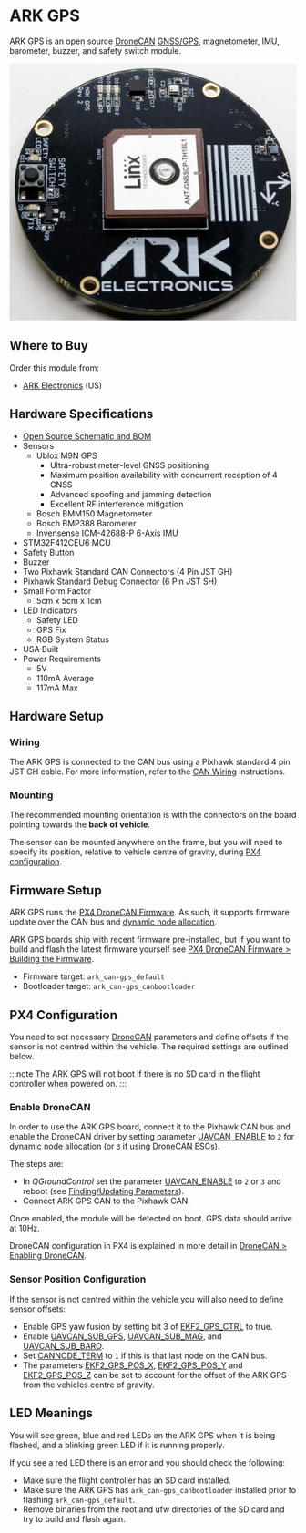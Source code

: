 # ARK GPS

ARK GPS is an open source [DroneCAN](README.md) [GNSS/GPS](../gps_compass/README.md), magnetometer, IMU, barometer, buzzer, and safety switch module.

![ARK GPS](../../assets/hardware/gps/ark_gps.jpg)

## Where to Buy

Order this module from:

* [ARK Electronics](https://arkelectron.com/product/ark-gps/) (US)

## Hardware Specifications

- [Open Source Schematic and BOM](https://github.com/ARK-Electronics/ARK_GPS)
- Sensors
  - Ublox M9N GPS
    - Ultra-robust meter-level GNSS positioning
    - Maximum position availability with concurrent reception of 4 GNSS
    - Advanced spoofing and jamming detection
    - Excellent RF interference mitigation
  - Bosch BMM150 Magnetometer
  - Bosch BMP388 Barometer
  - Invensense ICM-42688-P 6-Axis IMU
- STM32F412CEU6 MCU
- Safety Button
- Buzzer
- Two Pixhawk Standard CAN Connectors (4 Pin JST GH)
- Pixhawk Standard Debug Connector (6 Pin JST SH)
- Small Form Factor
  - 5cm x 5cm x 1cm
- LED Indicators
  - Safety LED
  - GPS Fix
  - RGB System Status
- USA Built
- Power Requirements
  - 5V
  - 110mA Average
  - 117mA Max

## Hardware Setup

### Wiring

The ARK GPS is connected to the CAN bus using a Pixhawk standard 4 pin JST GH cable.
For more information, refer to the [CAN Wiring](../can/README.md#wiring) instructions.

### Mounting

The recommended mounting orientation is with the connectors on the board pointing towards the **back of vehicle**.

The sensor can be mounted anywhere on the frame, but you will need to specify its position, relative to vehicle centre of gravity, during [PX4 configuration](#px4-configuration).

## Firmware Setup

ARK GPS runs the [PX4 DroneCAN Firmware](px4_cannode_fw.md).
As such, it supports firmware update over the CAN bus and [dynamic node allocation](../dronecan/README.md#node-id-allocation). 

ARK GPS boards ship with recent firmware pre-installed, but if you want to build and flash the latest firmware yourself see [PX4 DroneCAN Firmware > Building the Firmware](px4_cannode_fw.md#building-the-firmware).

- Firmware target: `ark_can-gps_default`
- Bootloader target: `ark_can-gps_canbootloader`

## PX4 Configuration

You need to set necessary [DroneCAN](README.md) parameters and define offsets if the sensor is not centred within the vehicle.
The required settings are outlined below.

:::note
The ARK GPS will not boot if there is no SD card in the flight controller when powered on.
:::

### Enable DroneCAN

In order to use the ARK GPS board, connect it to the Pixhawk CAN bus and enable the DroneCAN driver by setting parameter [UAVCAN_ENABLE](../advanced_config/parameter_reference.md#UAVCAN_ENABLE) to `2` for dynamic node allocation (or `3` if using [DroneCAN ESCs](../dronecan/escs.md)).

The steps are:

- In *QGroundControl* set the parameter [UAVCAN_ENABLE](../advanced_config/parameter_reference.md#UAVCAN_ENABLE) to `2` or `3` and reboot (see [Finding/Updating Parameters](../advanced_config/parameters.md)).
- Connect ARK GPS CAN to the Pixhawk CAN.

Once enabled, the module will be detected on boot.
GPS data should arrive at 10Hz.

DroneCAN configuration in PX4 is explained in more detail in [DroneCAN > Enabling DroneCAN](../dronecan/README.md#enabling-dronecan).

### Sensor Position Configuration

If the sensor is not centred within the vehicle you will also need to define sensor offsets:

- Enable GPS yaw fusion by setting bit 3 of [EKF2_GPS_CTRL](../advanced_config/parameter_reference.md#EKF2_GPS_CTRL) to true.
- Enable [UAVCAN_SUB_GPS](../advanced_config/parameter_reference.md#UAVCAN_SUB_GPS), [UAVCAN_SUB_MAG](../advanced_config/parameter_reference.md#UAVCAN_SUB_MAG), and [UAVCAN_SUB_BARO](../advanced_config/parameter_reference.md#UAVCAN_SUB_BARO).
- Set [CANNODE_TERM](../advanced_config/parameter_reference.md#CANNODE_TERM) to `1` if this is that last node on the CAN bus.
- The parameters [EKF2_GPS_POS_X](../advanced_config/parameter_reference.md#EKF2_GPS_POS_X), [EKF2_GPS_POS_Y](../advanced_config/parameter_reference.md#EKF2_GPS_POS_Y) and [EKF2_GPS_POS_Z](../advanced_config/parameter_reference.md#EKF2_GPS_POS_Z) can be set to account for the offset of the ARK GPS from the vehicles centre of gravity.

## LED Meanings

You will see green, blue and red LEDs on the ARK GPS when it is being flashed, and a blinking green LED if it is running properly.

If you see a red LED there is an error and you should check the following:

- Make sure the flight controller has an SD card installed.
- Make sure the ARK GPS has `ark_can-gps_canbootloader` installed prior to flashing `ark_can-gps_default`.
- Remove binaries from the root and ufw directories of the SD card and try to build and flash again.
